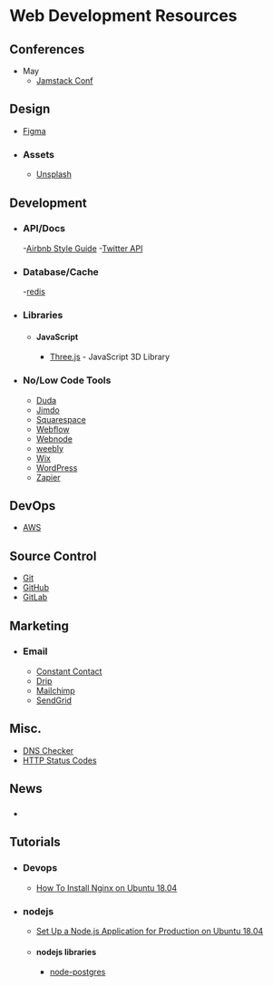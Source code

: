 # Web Development Resources

## Conferences
- May
  - [Jamstack Conf](https://jamstackconf.com/ "Jamstack May 27-28")

## Design
- [Figma](https://www.figma.com "Figma")
- ### Assets
  - [Unsplash](https://unsplash.com/ "Unsplash")


## Development
- ### API/Docs
  -[Airbnb Style Guide](https://github.com/airbnb/javascript "Airbnb Style Guide")
  -[Twitter API](https://developer.twitter.com "Twitter Developer API")
- ### Database/Cache
   -[redis](https://redis.io/ "redis")
- ### Libraries
  - #### JavaScript
    - [Three.js](https://threejs.org/ "Threejs") - JavaScript 3D Library
- ### No/Low Code Tools
  - [Duda](https://www.duda.co/ "Duda")
  - [Jimdo](https://www.jimdo.com/ "Jimdo")
  - [Squarespace](https://www.squarespace.com/ "Squarespace")
  - [Webflow](https://webflow.com/ "Webflow")
  - [Webnode](https://us.webnode.com/ "Webnode")
  - [weebly](https://www.weebly.com/ "weebly")
  - [Wix](https://www.wix.com/ "Wix")
  - [WordPress](https://www.wordpress.org "WordPress")
  - [Zapier](https://zapier.com/ "Zapier")


## DevOps
- [AWS](https://aws.amazon.com "AWS")

## Source Control
- [Git](https://git-scm.com/ "Git")
- [GitHub](https://github.com/ "GitHub")
- [GitLab](https://gitlab.com/ "GitLab")

## Marketing
- ### Email
  - [Constant Contact](https://constantcontact.com "Constant Contact")
  - [Drip](https://drip.com "Drip")
  - [Mailchimp](https://mailchimp.com "Mailchimp")
  - [SendGrid](https://sendgrid.com "SendGrid")

## Misc.
- [DNS Checker](https://dnschecker.org/ "DNSChecker.org")
- [HTTP Status Codes](https://httpstatuses.com/ "HttpStatues.com")

## News
- ### 

## Tutorials
- ### Devops
  - [How To Install Nginx on Ubuntu 18.04](https://www.digitalocean.com/community/tutorials/how-to-install-nginx-on-ubuntu-18-04 "Digital ocean")
- ### nodejs
   - [Set Up a Node.js Application for Production on Ubuntu 18.04](https://www.digitalocean.com/community/tutorials/how-to-set-up-a-node-js-application-for-production-on-ubuntu-18-04)
   - #### nodejs libraries
      - [node-postgres](https://node-postgres.com/)